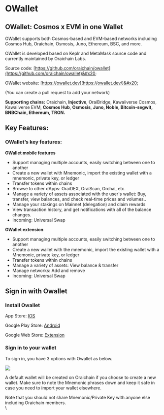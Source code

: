 # OWallet

## OWallet: Cosmos x EVM in one Wallet&#x20;

OWallet supports both Cosmos-based and EVM-based networks including Cosmos Hub, Oraichain, Osmosis, Juno, Ethereum, BSC, and more.&#x20;

OWallet is developed based on Keplr and MetaMask source code and currently maintained by Oraichain Labs.&#x20;

Source code: [https://github.com/oraichain/owallet](https://github.com/oraichain/owallet)&#x20;

OWallet website: [https://owallet.dev](https://owallet.dev/)&#x20;

(You can create a pull request to add your network)

**Supporting chains:** Oraichain, **Injective**, OraiBridge, Kawaiiverse Cosmos,  Kawaiiverse EVM, **Cosmos Hub**, **Osmosis**, **Juno, Noble, Bitcoin-segwit,** **BNBChain, Ethereum, TRON.**&#x20;

## Key Features:&#x20;

### OWallet’s key features:

**OWallet mobile features**

* Support managing multiple accounts, easily switching between one to another
* Create a new wallet with Mnemonic, import the existing wallet with a mnemonic, private key, or ledger
* Transfer tokens within chains
* Browse to other dApps: OraiDEX, OraiScan, Orchai, etc.
* Manage a variety of assets associated with the user's wallet: Buy, transfer, view balances, and check real-time prices and volumes..
* Manage your stakings on Mainnet (delegation) and claim rewards&#x20;
* View transaction history, and get notifications with all of the balance changes.&#x20;
* Incoming: Universal Swap

**OWallet extension**

* Support managing multiple accounts, easily switching between one to another
* Create a new wallet with the mnemonic, import the existing wallet with a Mnemonic, private key, or ledger
* Transfer tokens within chains
* Manage a variety of assets: View balance & transfer
* Manage networks: Add and remove
* Incoming: Universal Swap

## Sign  in with Owallet&#x20;

### Install Owallet

App Store: [IOS](https://apps.apple.com/vn/app/owallet/id1626035069)

Google Play Store: [Android](https://play.google.com/store/apps/details?id=com.io.owallet)

Google Web Store: [Extension](https://chrome.google.com/webstore/detail/owallet/hhejbopdnpbjgomhpmegemnjogflenga)

### Sign in to your wallet

To sign in, you have 3 options with Owallet as below.

![](../.gitbook/assets/image.png)

A default wallet will be created on Oraichain if you choose to create a new wallet. Make sure to note the Mnemonic phrases down and keep it safe in case you need to import your wallet elsewhere.&#x20;

Note that you should not share Mnemonic/Private Key with anyone else including Oraichain members. \
\


